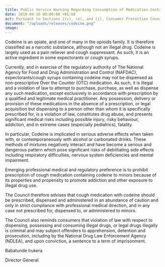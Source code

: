 ```yaml
---
title: Public Service Warning Regarding Consumption of Medication Containing Codeine
date: 2018-04-10 00:00:00 +01:00
act: Pursuant to Sections 2(c), (e), and (j), Consumer Protection Council Act 2004
document: "/uploads/releases/codeine.png"
image: 
---
```


Codeine is an opiate, and one of many in the opioids family. It is therefore classified as a narcotic substance, although not an illegal drug. Codeine is largely used as a pain reliever and cough suppressant. As such, it is an active ingredient in some expectorants or cough syrups.

Currently, and in exercise of the regulatory authority of The National Agency for Food and Drug Administration and Control (NAFDAC), expectorants/cough syrups containing codeine may not be dispensed as non-prescriptive Over the Counter (OTC) medication. As such, it is illegal and a violation of law to attempt to purchase, purchase, as well as dispense any such medication, except exclusively in accordance with prescription by a qualified and legitimate medical practitioner. Any possession, delivery or provision of these medications in the absence of a prescription, or legal acquisition but dispensing to a person other than whom it is specifically prescribed for, is a violation of law, constitutes drug abuse, and presents significant medical risks including possible injury, risky behaviour, addiction, and in extreme cases (especially pediatrics), fatality.

In particular, Codeine is implicated in serious adverse effects when taken with, or contemporaneously with alcohol or carbonated drinks. These methods of mixtures negatively interact and have become a serious and dangerous pattern which pose significant risks of debilitating side effects including respiratory difficulties, nervous system deficiencies and mental impairment.

Emerging professional medical and regulatory preference is to prohibit prescription of cough medication containing codeine to minors because of its properties and propensity to promote addiction and other exposure to illegal drug use.

The Council therefore advises that cough medication with codeine should be prescribed, dispensed and administered in an abundance of caution and only in strict compliance with professional medical direction, and in any case not prescribed for, dispensed to, or administered to minors.

The Council also reminds consumers that violation of law with respect to dispensing, possessing and consuming illegal drugs, or legal drugs illegally is criminal and may subject offenders to apprehension, detention and prosecution, including by the National Drug Law Enforcement Agency (NDLEA), and upon conviction, a sentence to a term of imprisonment.


Babatunde Irukera

Director General